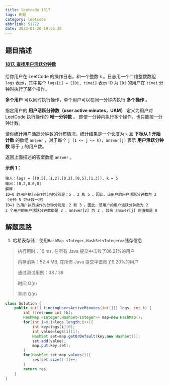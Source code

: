 ```yaml
---
title: leetcode 1817
tags: 刷题
category: leetcode
abbrlink: 51772
date: 2023-01-20 19:56:30
---
```


## 题目描述

#### [1817. 查找用户活跃分钟数](https://leetcode.cn/problems/finding-the-users-active-minutes/)



给你用户在 LeetCode 的操作日志，和一个整数 `k` 。日志用一个二维整数数组 `logs` 表示，其中每个 `logs[i] = [IDi, timei]` 表示 ID 为 `IDi` 的用户在 `timei` 分钟时执行了某个操作。

**多个用户** 可以同时执行操作，单个用户可以在同一分钟内执行 **多个操作** 。

指定用户的 **用户活跃分钟数（user active minutes，UAM）** 定义为用户对 LeetCode 执行操作的 **唯一分钟数** 。 即使一分钟内执行多个操作，也只能按一分钟计数。

请你统计用户活跃分钟数的分布情况，统计结果是一个长度为 `k` 且 **下标从 1 开始计数** 的数组 `answer` ，对于每个 `j`（`1 <= j <= k`），`answer[j]` 表示 **用户活跃分钟数** 等于 `j` 的用户数。

返回上面描述的答案数组 `answer` 。

 

**示例 1：**

```
输入：logs = [[0,5],[1,2],[0,2],[0,5],[1,3]], k = 5
输出：[0,2,0,0,0]
解释：
ID=0 的用户执行操作的分钟分别是：5 、2 和 5 。因此，该用户的用户活跃分钟数为 2（分钟 5 只计数一次）
ID=1 的用户执行操作的分钟分别是：2 和 3 。因此，该用户的用户活跃分钟数为 2
2 个用户的用户活跃分钟数都是 2 ，answer[2] 为 2 ，其余 answer[j] 的值都是 0
```



## 解题思路

1. 哈希表存储：使用`HashMap <Integer,HashSet<Integer>>`储存信息

> 执行用时：16 ms, 在所有 Java 提交中击败了86.21%的用户
>
> 内存消耗：52.4 MB, 在所有 Java 提交中击败了9.20%的用户
>
> 通过测试用例：38 / 38
>
> 时间 O(n)
>
> 空间 O(n)

```java
class Solution {
    public int[] findingUsersActiveMinutes(int[][] logs, int k) {
        int []res=new int [k];
        HashMap <Integer,HashSet<Integer>> map=new HashMap();
        for(int i=0;i<logs.length;i++){
            int key=logs[i][0];
            int value=logs[i][1];
            HashSet set=map.getOrDefault(key,new HashSet());
            set.add(value);
            map.put(key,set);
        }
        for(HashSet set:map.values()){
            res[set.size()-1]++;
        }
        return res;
    }
}
```


